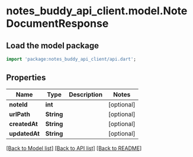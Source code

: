 # notes_buddy_api_client.model.NoteDocumentResponse

## Load the model package
```dart
import 'package:notes_buddy_api_client/api.dart';
```

## Properties
Name | Type | Description | Notes
------------ | ------------- | ------------- | -------------
**noteId** | **int** |  | [optional] 
**urlPath** | **String** |  | [optional] 
**createdAt** | **String** |  | [optional] 
**updatedAt** | **String** |  | [optional] 

[[Back to Model list]](../README.md#documentation-for-models) [[Back to API list]](../README.md#documentation-for-api-endpoints) [[Back to README]](../README.md)


